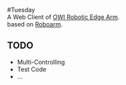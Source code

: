 #Tuesday         
A Web Client of [OWI Robotic Edge Arm](http://www.owirobot.com/robotic-arm-edge-1/).  
based on [Roboarm](https://github.com/nvbn/roboarm).

## TODO
* Multi-Controlling
* Test Code
* ...
